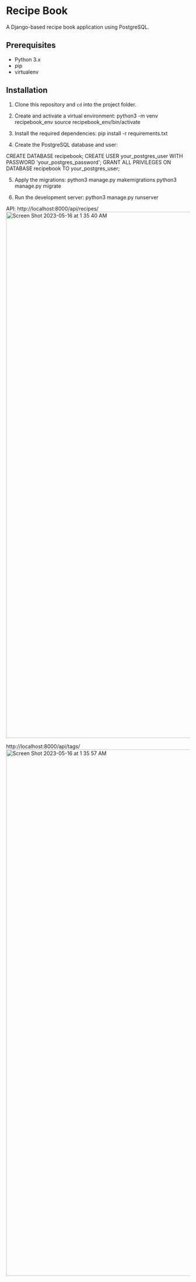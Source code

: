 
# Recipe Book

A Django-based recipe book application using PostgreSQL.

## Prerequisites

- Python 3.x
- pip
- virtualenv

## Installation

1. Clone this repository and `cd` into the project folder.
2. Create and activate a virtual environment: python3 -m venv recipebook_env
source recipebook_env/bin/activate

3. Install the required dependencies:
pip install -r requirements.txt

4. Create the PostgreSQL database and user:

CREATE DATABASE recipebook;
CREATE USER your_postgres_user WITH PASSWORD 'your_postgres_password';
GRANT ALL PRIVILEGES ON DATABASE recipebook TO your_postgres_user;


5. Apply the migrations:
python3 manage.py makemigrations
python3 manage.py migrate


6. Run the development server:
python3 manage.py runserver


API:
http://localhost:8000/api/recipes/
<img width="1440" alt="Screen Shot 2023-05-16 at 1 35 40 AM" src="https://github.com/Jeremenkovic/RecipeBook/assets/102044657/07fbcd5a-edb1-455f-9bc1-d6fb69ed3390">

http://localhost:8000/api/tags/
<img width="1440" alt="Screen Shot 2023-05-16 at 1 35 57 AM" src="https://github.com/Jeremenkovic/RecipeBook/assets/102044657/907d481d-96ef-40dd-8a50-9ce6ded760ba">


